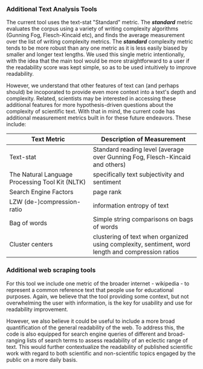 
### Additional Text Analysis Tools
The current tool uses the text-stat "Standard" metric. The ***standard*** metric evaluates the corpus using a variety of writing complexity algorithms (Gunning Fog, Flesch-Kincaid etc), and finds the average measurement over the list of writing complexity metrics. The ***standard*** complexity metric tends to be more robust than any one metric as it is less easily biased by smaller and longer text lengths. We used this single metric intentionally, with the idea that  the main tool would be more straightforward to a user if the readability score was kept simple, so as to be used intuitively to improve readability. 

However, we understand that other features of text can (and perhaps should) be incoporated to provide even more context into a text's depth and complexity. Related, scientists may be interested in accessing these additional features for more hypothesis-driven questions about the complexity of scientific text. With that in mind, the current code has additional measurement metrics built in for these future endeavors. These include: 

| Text Metric |   Description of Measurement |
|----------|----------|
| Text-stat                                        | Standard reading level (average over Gunning Fog, Flesch-Kincaid and others) |
| The Natural Language Processing Tool Kit (NLTK)  | specifically text subjectivity and sentiment |
| Search Engine Factors      | page rank  |
| LZW (de-)compression-ratio | information entropy of text |
| Bag of words | Simple string comparisons on bags of words |
| Cluster centers            | clustering of text when organized using complexity, sentiment, word length and compression  ratios   |


### Additional web scraping tools
For this tool we include one metric of the broader internet - wikipedia - to represent a common reference text that people use for educational purposes. Again, we believe that the tool providing some context, but not overwhelming the user with information, is the key for usability and use for readability improvement.

However, we also believe it could be useful to include a more broad quantification of the general readability of the web. To address this, the code is also equipped for search engine queries of different and broad-ranging lists of search terms to assess readability of an eclectic range of text. This would further contextualize the readability of published scientific work with regard to both scientific and non-scientific topics engaged by the public on a more daily basis.


